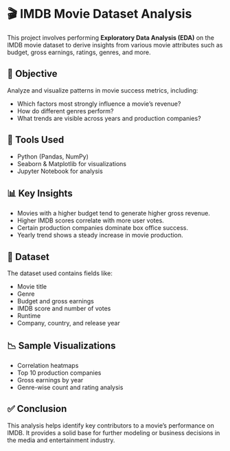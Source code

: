 # 🎬 IMDB Movie Dataset Analysis

This project involves performing **Exploratory Data Analysis (EDA)** on the IMDB movie dataset to derive insights from various movie attributes such as budget, gross earnings, ratings, genres, and more.

## 📌 Objective

Analyze and visualize patterns in movie success metrics, including:
- Which factors most strongly influence a movie’s revenue?
- How do different genres perform?
- What trends are visible across years and production companies?

## 🧰 Tools Used
- Python (Pandas, NumPy)
- Seaborn & Matplotlib for visualizations
- Jupyter Notebook for analysis

## 📊 Key Insights
- Movies with a higher budget tend to generate higher gross revenue.
- Higher IMDB scores correlate with more user votes.
- Certain production companies dominate box office success.
- Yearly trend shows a steady increase in movie production.

## 📁 Dataset

The dataset used contains fields like:
- Movie title
- Genre
- Budget and gross earnings
- IMDB score and number of votes
- Runtime
- Company, country, and release year

## 📉 Sample Visualizations

- Correlation heatmaps
- Top 10 production companies
- Gross earnings by year
- Genre-wise count and rating analysis

## ✅ Conclusion

This analysis helps identify key contributors to a movie’s performance on IMDB. It provides a solid base for further modeling or business decisions in the media and entertainment industry.

